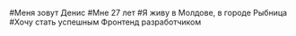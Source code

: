 #Меня зовут Денис
#Мне 27 лет
#Я живу в Молдове, в городе Рыбница
#Хочу стать успешным Фронтенд разработчиком
